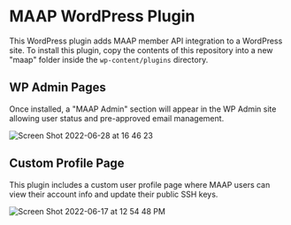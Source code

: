 # MAAP WordPress Plugin

This WordPress plugin adds MAAP member API integration to a WordPress site. To install this plugin, copy the contents of this repository into a new "maap" folder inside the `wp-content/plugins` directory.

## WP Admin Pages
Once installed, a "MAAP Admin" section will appear in the WP Admin site allowing user status and pre-approved email management.

![Screen Shot 2022-06-28 at 16 46 23](https://user-images.githubusercontent.com/931107/176323329-126a2a45-2588-487d-823d-78cf44c92130.png)

## Custom Profile Page

This plugin includes a custom user profile page where MAAP users can view their account info and update their public SSH keys.

![Screen Shot 2022-06-17 at 12 54 48 PM](https://user-images.githubusercontent.com/27687558/174392974-e4396af6-7658-40b9-8f49-5866ac19c753.png)
